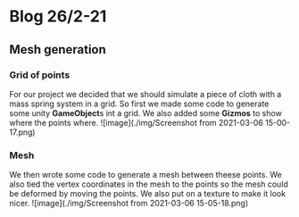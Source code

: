 # Blog 26/2-21
## Mesh generation
### Grid of points
For our project we decided that we should simulate a piece of cloth with a mass spring system in a grid. So first we made some code to generate some unity **GameObject**s int a grid. We also added some **Gizmos** to show where the points where.
![image](./img/Screenshot from 2021-03-06 15-00-17.png)


### Mesh
We then wrote some code to generate a mesh between theese points. We also tied the vertex coordinates in the mesh to the points so the mesh could be deformed by moving the points. We also put on a texture to make it look nicer.
![image](./img/Screenshot from 2021-03-06 15-05-18.png)
